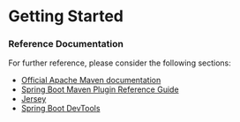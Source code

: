 # Getting Started

### Reference Documentation
For further reference, please consider the following sections:

* [Official Apache Maven documentation](https://maven.apache.org/guides/index.html)
* [Spring Boot Maven Plugin Reference Guide](https://docs.spring.io/spring-boot/docs/2.3.0.M2/maven-plugin/)
* [Jersey](https://docs.spring.io/spring-boot/docs/2.2.4.RELEASE/reference/htmlsingle/#boot-features-jersey)
* [Spring Boot DevTools](https://docs.spring.io/spring-boot/docs/2.2.4.RELEASE/reference/htmlsingle/#using-boot-devtools)


